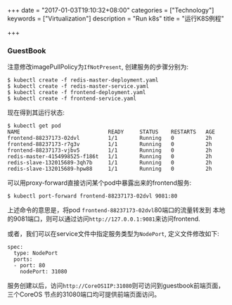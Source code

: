 +++
date = "2017-01-03T19:10:32+08:00"
categories = ["Technology"]
keywords = ["Virtualization"]
description = "Run k8s"
title = "运行K8S例程"

+++
### GuestBook
注意修改imagePullPolicy为`IfNotPresent`, 创建服务的步骤分别为:    

```
$ kubectl create -f redis-master-deployment.yaml
$ kubectl create -f redis-master-service.yaml
$ kubectl create -f frontend-deployment.yaml
$ kubectl create -f frontend-service.yaml
```
现在得到其运行状态:    

```
$ kubectl get pod
NAME                            READY     STATUS    RESTARTS   AGE
frontend-88237173-02dvl         1/1       Running   0          2h
frontend-88237173-r7g3v         1/1       Running   0          2h
frontend-88237173-vjbv5         1/1       Running   0          2h
redis-master-4154998525-f186t   1/1       Running   0          2h
redis-slave-132015689-3qh7b     1/1       Running   0          2h
redis-slave-132015689-hpw88     1/1       Running   0          2h
```
可以用proxy-forward直接访问某个pod中暴露出来的frontend服务:    

```
$ kubectl port-forward frontend-88237173-02dvl 9081:80
```
上述命令的意思是，将pod `frontend-88237173-02dvl`80端口的流量转发到
本地的9081端口，则可以通过访问`http://127.0.0.1:9081`来访问frontend.    

或者，我们可以在service文件中指定服务类型为`NodePort`, 定义文件修改如下:    

```
spec:
  type: NodePort
  ports:
  - port: 80
    nodePort: 31080
```
服务创建以后，访问`http://CoreOS1IP:31080`则可访问到guestbook前端页面，三个CoreOS
节点的31080端口均可提供前端页面访问。    
